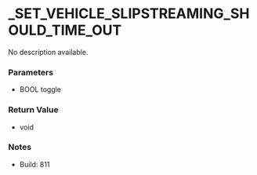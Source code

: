 # _SET_VEHICLE_SLIPSTREAMING_SHOULD_TIME_OUT

No description available.

### Parameters
* BOOL toggle

### Return Value
* void

### Notes
* Build: 811

